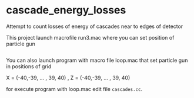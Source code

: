 # cascade_energy_losses
Attempt to count losses of energy of cascades near to edges of detector

This project launch macrofile run3.mac where you can set position of particle gun


```

```

You can also launch program with macro file loop.mac that set particle gun in positions of grid 
            
X = (-40,-39, ... , 39, 40)  ,  Z = (-40,-39, ... , 39, 40)

for execute program with loop.mac edit file ``cascades.cc``. 

